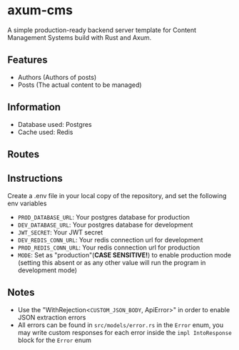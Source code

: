 # axum-cms
A simple production-ready backend server template for Content Management Systems build with Rust and Axum.

## Features
- Authors (Authors of posts)
- Posts (The actual content to be managed)

## Information
- Database used: Postgres
- Cache used: Redis

## Routes

## Instructions
Create a .env file in your local copy of the repository, and set the following env variables
- `PROD_DATABASE_URL`: Your postgres database for production
- `DEV_DATABASE_URL`: Your postgres database for development
- `JWT_SECRET`: Your JWT secret
- `DEV_REDIS_CONN_URL`: Your redis connection url for development
- `PROD_REDIS_CONN_URL`: Your redis connection url for production
- `MODE`: Set as "production"(**CASE SENSITIVE!**) to enable production mode (setting this absent or as any other value will run the program in development mode)

## Notes
- Use the "WithRejection\<`CUSTOM_JSON_BODY`, ApiError>" in order to enable JSON extraction errors
- All errors can be found in `src/models/error.rs` in the `Error` enum, you may write custom responses for each error inside the `impl IntoResponse` block for the `Error` enum
